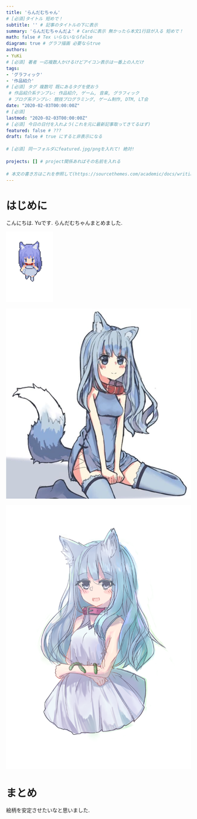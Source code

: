 ```yaml
---
title: 'らんだむちゃん'
# [必須]タイトル 短めで！
subtitle: '' # 記事のタイトルの下に表示
summary: 'らんだむちゃんだよ' # Cardに表示 無かったら本文1行目が入る 短めで！
math: false # Tex いらないならfalse
diagram: true # グラフ描画 必要ならtrue
authors:
- YuKi
# [必須] 著者 一応複数人かけるけどアイコン表示は一番上の人だけ
tags:
- 'グラフィック'
- '作品紹介'
# [必須] タグ 複数可 既にあるタグを使おう
 # 作品紹介系テンプレ: 作品紹介, ゲーム, 音楽, グラフィック
 # ブログ系テンプレ: 競技プログラミング, ゲーム制作, DTM, LT会
date: "2020-02-03T00:00:00Z"
# [必須]
lastmod: "2020-02-03T00:00:00Z"
# [必須] 今日の日付を入れよう(これを元に最新記事取ってきてるはず)
featured: false # ???
draft: false # true にすると非表示になる

# [必須] 同一フォルダにfeatured.jpg/pngを入れて! 絶対!

projects: [] # project関係あればその名前を入れる

# 本文の書き方はこれを参照して(https://sourcethemes.com/academic/docs/writing-markdown-latex/)
---
```

# はじめに
こんにちは. Yuです.
らんだむちゃんまとめました.


![c](random-chang.gif)

![b](random.jpg)

![a](random.png)

# まとめ
絵柄を安定させたいなと思いました.
